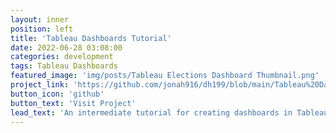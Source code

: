 ```yaml
---
layout: inner
position: left
title: 'Tableau Dashboards Tutorial'
date: 2022-06-28 03:08:00
categories: development
tags: Tableau Dashboards
featured_image: 'img/posts/Tableau Elections Dashboard Thumbnail.png'
project_link: 'https://github.com/jonah916/dh199/blob/main/Tableau%20Dashboards%20Tutorial.md'
button_icon: 'github'
button_text: 'Visit Project'
lead_text: 'An intermediate tutorial for creating dashboards in Tableau. Developed for directed research in the UCLA Digital Humanities Department.'
---
```

